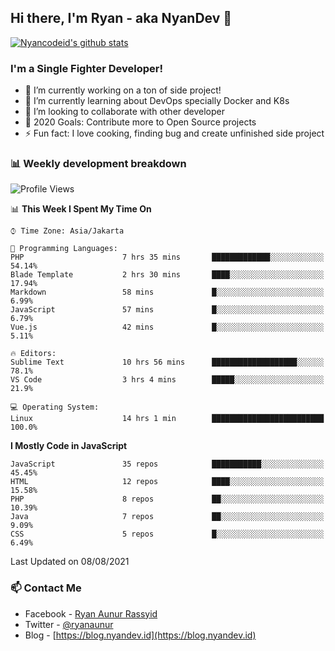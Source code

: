 ## Hi there, I'm Ryan - aka NyanDev 👋

[![Nyancodeid's github stats](https://github-readme-stats.vercel.app/api?username=nyancodeid)](https://github.com/nyancodeid/nyancodeid)

### I'm a Single Fighter Developer!
- 🔭 I’m currently working on a ton of side project!
- 🌱 I’m currently learning about DevOps specially Docker and K8s
- 👯 I’m looking to collaborate with other developer
- 🥅 2020 Goals: Contribute more to Open Source projects
- ⚡ Fun fact: I love cooking, finding bug and create unfinished side project 

### 📊 Weekly development breakdown

<!--START_SECTION:waka-->
![Profile Views](http://img.shields.io/badge/Profile%20Views-23-blue)

📊 **This Week I Spent My Time On** 

```text
⌚︎ Time Zone: Asia/Jakarta

💬 Programming Languages: 
PHP                      7 hrs 35 mins       █████████████░░░░░░░░░░░░   54.14% 
Blade Template           2 hrs 30 mins       ████░░░░░░░░░░░░░░░░░░░░░   17.94% 
Markdown                 58 mins             █░░░░░░░░░░░░░░░░░░░░░░░░   6.99% 
JavaScript               57 mins             █░░░░░░░░░░░░░░░░░░░░░░░░   6.79% 
Vue.js                   42 mins             █░░░░░░░░░░░░░░░░░░░░░░░░   5.11%

🔥 Editors: 
Sublime Text             10 hrs 56 mins      ███████████████████░░░░░░   78.1% 
VS Code                  3 hrs 4 mins        █████░░░░░░░░░░░░░░░░░░░░   21.9%

💻 Operating System: 
Linux                    14 hrs 1 min        █████████████████████████   100.0%

```

**I Mostly Code in JavaScript** 

```text
JavaScript               35 repos            ███████████░░░░░░░░░░░░░░   45.45% 
HTML                     12 repos            ████░░░░░░░░░░░░░░░░░░░░░   15.58% 
PHP                      8 repos             ██░░░░░░░░░░░░░░░░░░░░░░░   10.39% 
Java                     7 repos             ██░░░░░░░░░░░░░░░░░░░░░░░   9.09% 
CSS                      5 repos             █░░░░░░░░░░░░░░░░░░░░░░░░   6.49%

```



 Last Updated on 08/08/2021
<!--END_SECTION:waka-->

### 📫 Contact Me
- Facebook - [Ryan Aunur Rassyid](https://facebook.com/ryan.hac)
- Twitter - [@ryanaunur](https://twitter.com/ryanaunur)
- Blog - [https://blog.nyandev.id](https://blog.nyandev.id)
